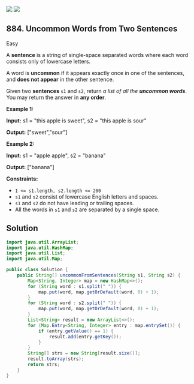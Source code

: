 [![](https://img.shields.io/github/stars/javadev/LeetCode-in-Java?label=Stars&style=flat-square)](https://github.com/javadev/LeetCode-in-Java)
[![](https://img.shields.io/github/forks/javadev/LeetCode-in-Java?label=Fork%20me%20on%20GitHub%20&style=flat-square)](https://github.com/javadev/LeetCode-in-Java/fork)

## 884\. Uncommon Words from Two Sentences

Easy

A **sentence** is a string of single-space separated words where each word consists only of lowercase letters.

A word is **uncommon** if it appears exactly once in one of the sentences, and **does not appear** in the other sentence.

Given two **sentences** `s1` and `s2`, return _a list of all the **uncommon words**_. You may return the answer in **any order**.

**Example 1:**

**Input:** s1 = "this apple is sweet", s2 = "this apple is sour"

**Output:** ["sweet","sour"]

**Example 2:**

**Input:** s1 = "apple apple", s2 = "banana"

**Output:** ["banana"]

**Constraints:**

*   `1 <= s1.length, s2.length <= 200`
*   `s1` and `s2` consist of lowercase English letters and spaces.
*   `s1` and `s2` do not have leading or trailing spaces.
*   All the words in `s1` and `s2` are separated by a single space.

## Solution

```java
import java.util.ArrayList;
import java.util.HashMap;
import java.util.List;
import java.util.Map;

public class Solution {
    public String[] uncommonFromSentences(String s1, String s2) {
        Map<String, Integer> map = new HashMap<>();
        for (String word : s1.split(" ")) {
            map.put(word, map.getOrDefault(word, 0) + 1);
        }
        for (String word : s2.split(" ")) {
            map.put(word, map.getOrDefault(word, 0) + 1);
        }
        List<String> result = new ArrayList<>();
        for (Map.Entry<String, Integer> entry : map.entrySet()) {
            if (entry.getValue() == 1) {
                result.add(entry.getKey());
            }
        }
        String[] strs = new String[result.size()];
        result.toArray(strs);
        return strs;
    }
}
```